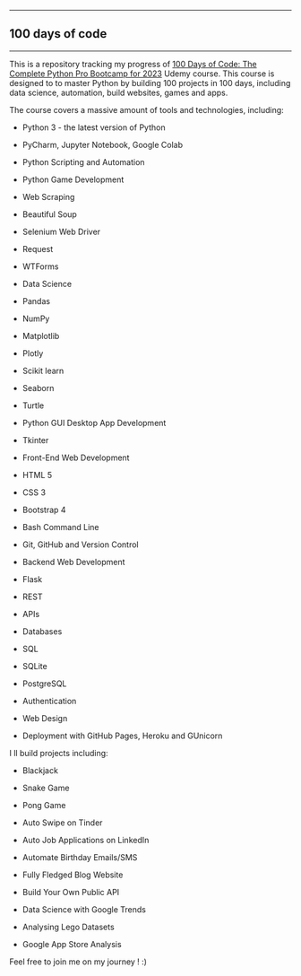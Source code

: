
___

## 100 days of code
___

This is a repository tracking my progress of [100 Days of Code: The Complete Python Pro Bootcamp for 2023](https://www.udemy.com/course/100-days-of-code/) Udemy course. This course is designed to to master Python by building 100 projects in 100 days, including data science, automation, build websites, games and apps.

The course covers a massive amount of tools and technologies, including:

+ Python 3 - the latest version of Python

+ PyCharm, Jupyter Notebook, Google Colab

+ Python Scripting and Automation

+ Python Game Development

+ Web Scraping

+ Beautiful Soup

+ Selenium Web Driver

+ Request

+ WTForms

+ Data Science

+ Pandas

+ NumPy

+ Matplotlib

+ Plotly

+ Scikit learn

+ Seaborn

+ Turtle

+ Python GUI Desktop App Development

+ Tkinter

+ Front-End Web Development

+ HTML 5

+ CSS 3

+ Bootstrap 4

+ Bash Command Line

+ Git, GitHub and Version Control

+ Backend Web Development

+ Flask

+ REST

+ APIs

+ Databases

+ SQL

+ SQLite

+ PostgreSQL

+ Authentication

+ Web Design

+ Deployment with GitHub Pages, Heroku and GUnicorn


I ll build projects including: 

+ Blackjack

+ Snake Game

+ Pong Game

+ Auto Swipe on Tinder

+ Auto Job Applications on LinkedIn

+ Automate Birthday Emails/SMS

+ Fully Fledged Blog Website

+ Build Your Own Public API

+ Data Science with Google Trends

+ Analysing Lego Datasets

+ Google App Store Analysis

Feel free to join me on my journey ! :)





